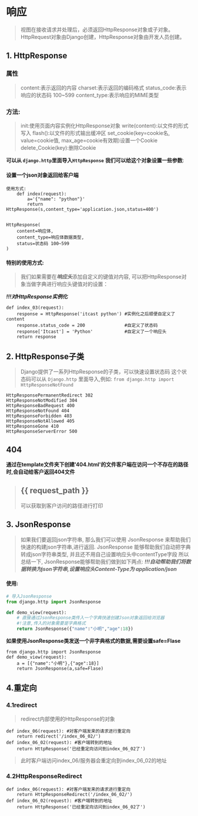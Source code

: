 # 响应

> 视图在接收请求并处理后，必须返回HttpResponse对象或子对象。
> HttpRequest对象由Django创建，HttpResponse对象由开发人员创建。
## 1. HttpResponse

### 属性

> content:表示返回的内容
> charset:表示返回的编码格式
> status_code:表示响应的状态码 100~599
> content_type:表示响应的MIME类型

### 方法:

> init:使用页面内容实例化HttpResponse对象
> write(content):以文件的形式写入
> flash():以文件的形式输出缓冲区
> set_cookie(key=cookie名, value=cookie值, max_age=cookie有效期)设置一个Cookie
> delete_Cookie(key):删除Cookie



**可以从 `django.http`里面导入`HttpResponse`**
**我们可以给这个对象设置一些参数**:

#### 设置一个json对象返回给客户端


```
使用方式: 
	def index(request):
		a='{"name": "python"}'
		return HttpResponse(s,content_type='application.json,status=400')


HttpResponse(
    content=响应体, 
    content_type=响应体数据类型, 
    status=状态码 100~599
)
```

#### **特别的使用方式:**

> 我们如果需要在***响应头***添加自定义的键值对内容,
> 可以把HttpResponse对象当做字典进行响应头键值对的设置：

***!!!对HttpResponse实例化***

```
def index_03(request):    
    response = HttpResponse('itcast python') #实例化之后顺便自定义了content
    response.status_code = 200    			 #自定义了状态码
    response['Itcast'] = 'Python'            #自定义了一个响应头
    return response
```



## 2. HttpResponse子类

> Django提供了一系列HttpResponse的子类，可以快速设置状态码
> 这个状态码可以从 `Django.http` 里面导入,例如:
> `from django.http import HttpResponseNotFound`

```HttpResponseRedirect 301
HttpResponsePermanentRedirect 302
HttpResponseNotModified 304
HttpResponseBadRequest 400
HttpResponseNotFound 404
HttpResponseForbidden 403
HttpResponseNotAllowed 405
HttpResponseGone 410
HttpResponseServerError 500
```

## 404

**通过在template文件夹下创建'404.html'的文件客户端在访问一个不存在的路径时,会自动给客户返回404文件**

> <h2>{{ request_path }}</h2>    可以获取到客户访问的路径进行打印




## 3. JsonResponse

> 如果我们要返回json字符串, 那么我们可以使用 JsonResponse 来帮助我们快速的构建json字符串,进行返回.
> JsonResponse 能够帮助我们自动把字典转成json字符串类型, 并且还不用自己设置响应头中contentType字段
> 所以总结一下, JsonResponse能够帮助我们做到如下两点:
> ***!!!自动帮助我们将数据转换为json字符串,设置响应头Content-Type为 application/json***

#### 使用:

```python
# 导入JsonResponse
from django.http import JsonResponse

def demo_view(request):
    # 直接通过JsonResponse类传入一个字典快速创建Json对象返回给浏览器
    #!注意,传入的对象需要是字典格式
    return JsonResponse({"name":"小明","age":18})
```
**如果使用JsonResponse类发送一个非字典格式的数据,需要设置safe=Flase**

	from django.http import JsonResponse
	def demo_view(request):
		a = [{"name":"小明"},{"age":18}]
		return JsonResponse(a,safe=Flase)



## 4.重定向

### 4.1redirect

> redirect内部使用的HttpResponse的对象

```
def index_06(request): #对客户端发来的请求进行重定向
    return redirect('/index_06_02/')
def index_06_02(request): #客户端转到的地址
    return HttpResponse('已经重定向访问到index_06_02了')
```
> 此时客户端访问index_06/服务器会重定向到index_06_02的地址

### 4.2HttpResponseRedirect
	def index_06(request): #对客户端发来的请求进行重定向
	    return HttpResponseRedirect('/index_06_02/')
	def index_06_02(request): #客户端转到的地址
	    return HttpResponse('已经重定向访问到index_06_02了')







